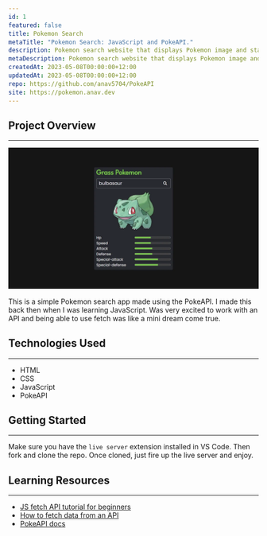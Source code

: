 ```yaml
---
id: 1
featured: false
title: Pokemon Search
metaTitle: "Pokemon Search: JavaScript and PokeAPI."
description: Pokemon search website that displays Pokemon image and stats.
metaDescription: Pokemon search website that displays Pokemon image and stats. Build using HTML, CSS and JS using the PokeAPI.
createdAt: 2023-05-08T00:00:00+12:00
updatedAt: 2023-05-08T00:00:00+12:00
repo: https://github.com/anav5704/PokeAPI
site: https://pokemon.anav.dev
---
```


## Project Overview

---

[![Pokemon Search Demo](./images/pokemon-search-demo.webp)](https://pokemon.anav.dev)

This is a simple Pokemon search app made using the PokeAPI. I made this back then when I was learning JavaScript. Was very excited to work with an API and being able to use fetch was like a mini dream come true.

## Technologies Used

---

-   HTML
-   CSS
-   JavaScript
-   PokeAPI

## Getting Started

---

Make sure you have the `live server` extension installed in VS Code. Then fork and clone the repo. Once cloned, just fire up the live server and enjoy.

## Learning Resources

---

-   [JS fetch API tutorial for beginners](https://www.youtube.com/watch?v=ubw2hdQIl4E)
-   [How to fetch data from an API](https://www.youtube.com/watch?v=zOrejGF0oBA)
-   [PokeAPI docs](https://pokeapi.co/)
